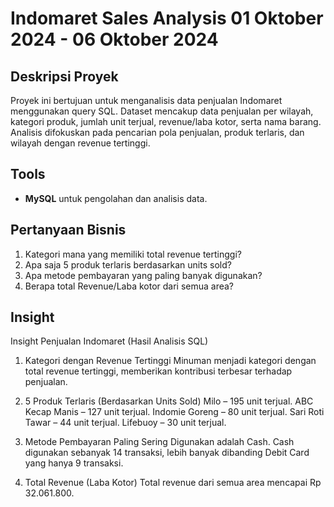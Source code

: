 # Indomaret Sales Analysis 01 Oktober 2024 - 06 Oktober 2024

## Deskripsi Proyek
Proyek ini bertujuan untuk menganalisis data penjualan Indomaret menggunakan query SQL. Dataset mencakup data penjualan per wilayah, kategori produk, jumlah unit terjual, revenue/laba kotor, serta nama barang. Analisis difokuskan pada pencarian pola penjualan, produk terlaris, dan wilayah dengan revenue tertinggi.

## Tools
- **MySQL** untuk pengolahan dan analisis data.

## Pertanyaan Bisnis
1. Kategori mana yang memiliki total revenue tertinggi? 
2. Apa saja 5 produk terlaris berdasarkan units sold? 
3. Apa metode pembayaran yang paling banyak digunakan?
4. Berapa total Revenue/Laba kotor dari semua area?

## Insight
Insight Penjualan Indomaret (Hasil Analisis SQL)
1. Kategori dengan Revenue Tertinggi
Minuman menjadi kategori dengan total revenue tertinggi, memberikan kontribusi terbesar terhadap penjualan.

2. 5 Produk Terlaris (Berdasarkan Units Sold)
Milo – 195 unit terjual.
ABC Kecap Manis – 127 unit terjual.
Indomie Goreng – 80 unit terjual.
Sari Roti Tawar – 44 unit terjual.
Lifebuoy – 30 unit terjual.

3. Metode Pembayaran Paling Sering Digunakan adalah Cash. Cash digunakan sebanyak 14 transaksi, lebih banyak dibanding Debit Card yang hanya 9 transaksi.

4. Total Revenue (Laba Kotor)
Total revenue dari semua area mencapai Rp 32.061.800.


